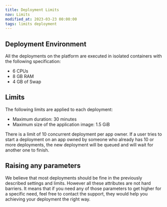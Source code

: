 ```yaml
---
title: Deployment Limits
nav: Limits
modified_at: 2023-03-23 00:00:00
tags: limits deployment
---
```


## Deployment Environment

All the deployments on the platform are executed in isolated containers with
the following specification:

* 6 CPUs
* 8 GB RAM
* 4 GB of Swap

## Limits

The following limits are applied to each deployment:

* Maximum duration: 30 minutes
* Maximum size of the application image: 1.5 GiB

There is a limit of 10 concurrent deployment per app owner. If a user tries to
start a deployment on an app owned by someone who already has 10 or more
deployments, the new deployment will be queued and will wait for another one to
finish.

## Raising any parameters

We believe that most deployments should be fine in the previously described
settings and limits. However all these attributes are not hard barriers. It
means that if you need any of those parameters to get higher for a specific
need, feel free to contact the support, they would help you achieving your
deployment the right way.

